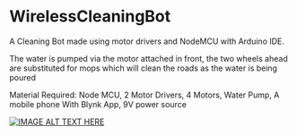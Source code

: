 # WirelessCleaningBot
A Cleaning Bot made using motor drivers and NodeMCU with Arduino IDE. 

The water is pumped via the motor attached in front, the two wheels ahead are substituted for mops which will clean the roads as the water is being poured

Material Required: Node MCU, 2 Motor Drivers, 4 Motors, Water Pump, A mobile phone With Blynk App, 9V power source

[![IMAGE ALT TEXT HERE](https://img.youtube.com/vi/iqIQYo0TXXs/0.jpg)](https://www.youtube.com/watch?v=iqIQYo0TXXs)
